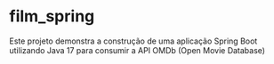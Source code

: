 # film_spring
Este projeto demonstra a construção de uma aplicação Spring Boot utilizando Java 17 para consumir a API OMDb (Open Movie Database)

